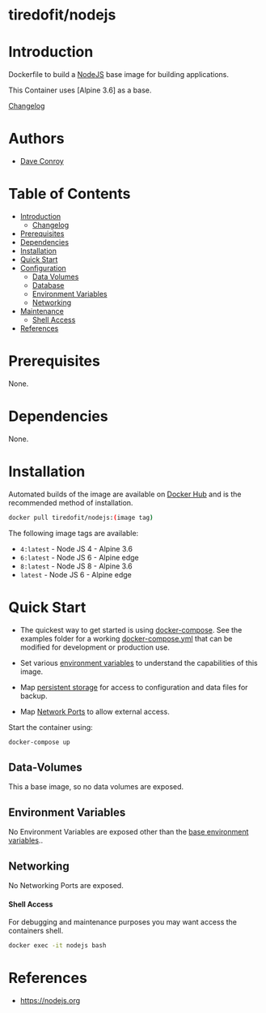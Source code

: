 # tiredofit/nodejs

# Introduction

Dockerfile to build a [NodeJS](https://nodejs.org) base image for building applications.

This Container uses [Alpine 3.6] as a base.



[Changelog](CHANGELOG.md)

# Authors

- [Dave Conroy](https://github.com/tiredofit)

# Table of Contents

- [Introduction](#introduction)
	- [Changelog](CHANGELOG.md)
- [Prerequisites](#prerequisites)
- [Dependencies](#dependendcies)
- [Installation](#installation)
- [Quick Start](#quick-start)
- [Configuration](#configuration)
	- [Data Volumes](#data-volumes)
	- [Database](#database)
	- [Environment Variables](#environmentvariables)   
	- [Networking](#networking)
- [Maintenance](#maintenance)
	- [Shell Access](#shell-access)
- [References](#references)


# Prerequisites

None.

# Dependencies

None.

# Installation

Automated builds of the image are available on [Docker Hub](https://tiredofit/nodejs) and is the recommended method of installation.


```bash
docker pull tiredofit/nodejs:(image tag)
```


The following image tags are available:

* `4:latest` - Node JS 4 - Alpine 3.6
* `6:latest` - Node JS 6 - Alpine edge
* `8:latest` - Node JS 8 - Alpine 3.6
* `latest` - Node JS 6 - Alpine edge


# Quick Start

* The quickest way to get started is using [docker-compose](https://docs.docker.com/compose/). See the examples folder for a working [docker-compose.yml](examples/docker-compose.yml) that can be modified for development or production use.

* Set various [environment variables](#environment-variables) to understand the capabilities of this image.
* Map [persistent storage](#data-volumes) for access to configuration and data files for backup.
* Map [Network Ports](#networking) to allow external access.

Start the container using:

```bash
docker-compose up
```

## Data-Volumes

This a base image, so no data volumes are exposed.


## Environment Variables

No Environment Variables are exposed other than the [base environment variables](https://hub.docker.com/r/alpine)..

## Networking

No Networking Ports are exposed.

#### Shell Access

For debugging and maintenance purposes you may want access the containers shell. 

```bash
docker exec -it nodejs bash
```

# References

* https://nodejs.org
